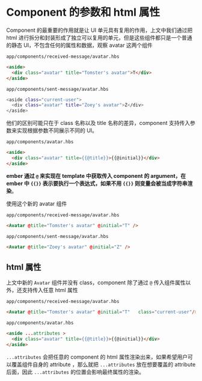 # Component 的参数和 html 属性

Component 的最重要的作用就是让 UI 单元具有复用的作用，上文中我们通过把 html 进行拆分和封装形成了独立可以复用的单元，但是这些组件都只是一个普通的静态 UI，不包含任何的属性和数据，观察 avatar 这两个组件

`app/components/received-message/avatar.hbs`

```html
<aside>
  <div class="avatar" title="Tomster's avatar">T</div>
</aside>
```

`app/components/sent-message/avatar.hbs`

```bash
<aside class="current-user">
  <div class="avatar" title="Zoey's avatar">Z</div>
</aside>
```

他们的区别可能只在于 class 名称以及 title 名称的差异，component 支持传入参数来实现根据参数不同展示不同的 UI。

`app/components/avatar.hbs`

```html
<aside>
  <div class="avatar" title={{@title}}>{{@initial}}</div>
</aside>
```

**ember 通过 `@` 来实现在 template 中获取传入 component 的 argument，在 ember 中 `{{}}` 表示要执行一个表达式，如果不用 `{{}}` 则变量会被当成字符串渲染**。

使用这个新的 avatar 组件

`app/components/received-message/avatar.hbs`

```html
<Avatar @title="Tomster's avatar" @initial="T" />
```

`app/components/sent-message/avatar.hbs`

```html
<Avatar @title="Zoey's avatar" @initial="Z" />
```



## html 属性

上文中新的 `Avatar` 组件并没有 class，component 除了通过  `@` 传入组件属性以外，还支持传入任意 html 属性

`app/components/received-message/avatar.hbs`

```html
<Avatar @title="Tomster's avatar" @initial="T"   class="current-user"/>
```

`app/components/avatar.hbs`

```html
<aside ...attributes >
  <div class="avatar" title={{@title}}>{{@initial}}</div>
</aside>
```

`...attributes` 会把任意的 component 的 html 属性渲染出来，如果希望用户可以覆盖组件自身的 attribute ，那么就把 `...attributes` 放在想要覆盖的 attribute 后面，因此 `...attributes` 的位置会影响最终属性的渲染。